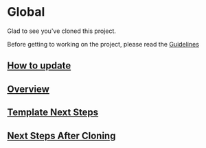 # Global

Glad to see you've cloned this project.

Before getting to working on the project, please read the [Guidelines](https://wiki.stormotion.io/en/development/guidelines)

## [How to update](/docs/update.md)

## [Overview](/docs/overview.md)

## [Template Next Steps](/docs/template_next_steps.md)

## [Next Steps After Cloning](/docs/cloning_next_steps.md)
